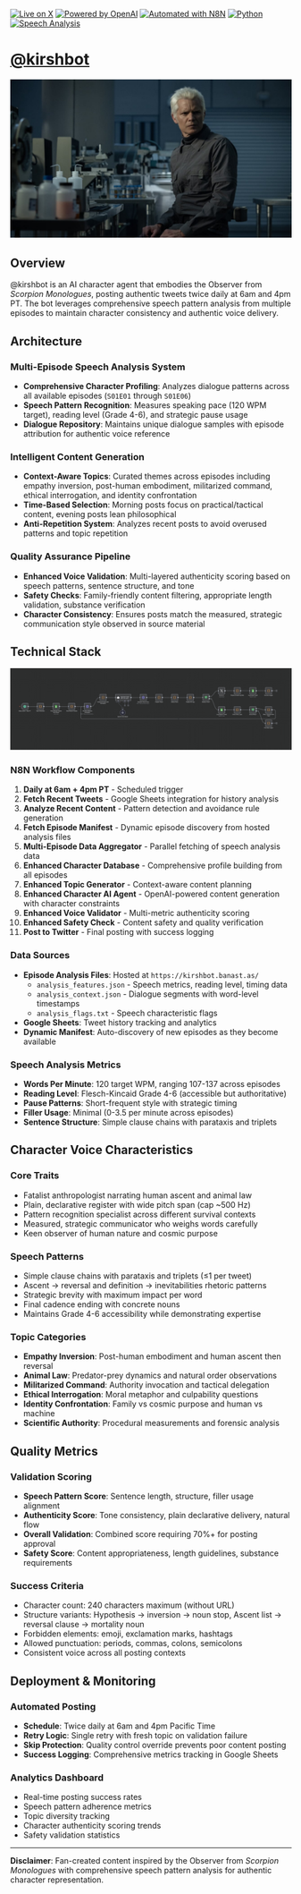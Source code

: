 [![Live on X](https://img.shields.io/badge/Live-@kirshbot-000000?style=for-the-badge&logo=x)](https://x.com/kirshbot)
[![Powered by OpenAI](https://img.shields.io/badge/Powered%20by-OpenAI%20API-412991?style=for-the-badge&logo=openai)](https://openai.com)
[![Automated with N8N](https://img.shields.io/badge/Automated%20with-N8N-FB6467?style=for-the-badge&logo=n8n)](https://n8n.io)
[![Python](https://img.shields.io/badge/Python-3.x-3776ab?style=for-the-badge&logo=python)](https://www.python.org/)
[![Speech Analysis](https://img.shields.io/badge/Speech-Analysis-00d9ff?style=for-the-badge)](https://github.com/banastas/kirshbot)

# <a href="https://x.com/kirshbot">@kirshbot</a>

<img src="https://github.com/banastas/kirshbot/blob/main/assets/hero-image.fill.size_1248x702.v1755690341.jpg?raw=true">

## Overview

@kirshbot is an AI character agent that embodies the Observer from *Scorpion Monologues*, posting authentic tweets twice daily at 6am and 4pm PT. The bot leverages comprehensive speech pattern analysis from multiple episodes to maintain character consistency and authentic voice delivery.

## Architecture

### Multi-Episode Speech Analysis System
- **Comprehensive Character Profiling**: Analyzes dialogue patterns across all available episodes (`S01E01` through `S01E06`)
- **Speech Pattern Recognition**: Measures speaking pace (120 WPM target), reading level (Grade 4-6), and strategic pause usage
- **Dialogue Repository**: Maintains unique dialogue samples with episode attribution for authentic voice reference

### Intelligent Content Generation
- **Context-Aware Topics**: Curated themes across episodes including empathy inversion, post-human embodiment, militarized command, ethical interrogation, and identity confrontation
- **Time-Based Selection**: Morning posts focus on practical/tactical content, evening posts lean philosophical
- **Anti-Repetition System**: Analyzes recent posts to avoid overused patterns and topic repetition

### Quality Assurance Pipeline
- **Enhanced Voice Validation**: Multi-layered authenticity scoring based on speech patterns, sentence structure, and tone
- **Safety Checks**: Family-friendly content filtering, appropriate length validation, substance verification
- **Character Consistency**: Ensures posts match the measured, strategic communication style observed in source material

## Technical Stack

<img src="https://github.com/banastas/kirshbot/blob/main/assets/kirshbot.png?raw=true">

### N8N Workflow Components
1. **Daily at 6am + 4pm PT** - Scheduled trigger
2. **Fetch Recent Tweets** - Google Sheets integration for history analysis
3. **Analyze Recent Content** - Pattern detection and avoidance rule generation
4. **Fetch Episode Manifest** - Dynamic episode discovery from hosted analysis files
5. **Multi-Episode Data Aggregator** - Parallel fetching of speech analysis data
6. **Enhanced Character Database** - Comprehensive profile building from all episodes
7. **Enhanced Topic Generator** - Context-aware content planning
8. **Enhanced Character AI Agent** - OpenAI-powered content generation with character constraints
9. **Enhanced Voice Validator** - Multi-metric authenticity scoring
10. **Enhanced Safety Check** - Content safety and quality verification
11. **Post to Twitter** - Final posting with success logging

### Data Sources
- **Episode Analysis Files**: Hosted at `https://kirshbot.banast.as/`
  - `analysis_features.json` - Speech metrics, reading level, timing data
  - `analysis_context.json` - Dialogue segments with word-level timestamps  
  - `analysis_flags.txt` - Speech characteristic flags
- **Google Sheets**: Tweet history tracking and analytics
- **Dynamic Manifest**: Auto-discovery of new episodes as they become available

### Speech Analysis Metrics
- **Words Per Minute**: 120 target WPM, ranging 107-137 across episodes
- **Reading Level**: Flesch-Kincaid Grade 4-6 (accessible but authoritative)
- **Pause Patterns**: Short-frequent style with strategic timing
- **Filler Usage**: Minimal (0-3.5 per minute across episodes)
- **Sentence Structure**: Simple clause chains with parataxis and triplets

## Character Voice Characteristics

### Core Traits
- Fatalist anthropologist narrating human ascent and animal law
- Plain, declarative register with wide pitch span (cap ~500 Hz)
- Pattern recognition specialist across different survival contexts
- Measured, strategic communicator who weighs words carefully
- Keen observer of human nature and cosmic purpose

### Speech Patterns
- Simple clause chains with parataxis and triplets (≤1 per tweet)
- Ascent → reversal and definition → inevitabilities rhetoric patterns
- Strategic brevity with maximum impact per word
- Final cadence ending with concrete nouns
- Maintains Grade 4-6 accessibility while demonstrating expertise

### Topic Categories
- **Empathy Inversion**: Post-human embodiment and human ascent then reversal
- **Animal Law**: Predator-prey dynamics and natural order observations
- **Militarized Command**: Authority invocation and tactical delegation
- **Ethical Interrogation**: Moral metaphor and culpability questions
- **Identity Confrontation**: Family vs cosmic purpose and human vs machine
- **Scientific Authority**: Procedural measurements and forensic analysis

## Quality Metrics

### Validation Scoring
- **Speech Pattern Score**: Sentence length, structure, filler usage alignment
- **Authenticity Score**: Tone consistency, plain declarative delivery, natural flow
- **Overall Validation**: Combined score requiring 70%+ for posting approval
- **Safety Score**: Content appropriateness, length guidelines, substance requirements

### Success Criteria
- Character count: 240 characters maximum (without URL)
- Structure variants: Hypothesis → inversion → noun stop, Ascent list → reversal clause → mortality noun
- Forbidden elements: emoji, exclamation marks, hashtags
- Allowed punctuation: periods, commas, colons, semicolons
- Consistent voice across all posting contexts

## Deployment & Monitoring

### Automated Posting
- **Schedule**: Twice daily at 6am and 4pm Pacific Time
- **Retry Logic**: Single retry with fresh topic on validation failure
- **Skip Protection**: Quality control override prevents poor content posting
- **Success Logging**: Comprehensive metrics tracking in Google Sheets

### Analytics Dashboard
- Real-time posting success rates
- Speech pattern adherence metrics
- Topic diversity tracking
- Character authenticity scoring trends
- Safety validation statistics

---

**Disclaimer**: Fan-created content inspired by the Observer from *Scorpion Monologues* with comprehensive speech pattern analysis for authentic character representation.
